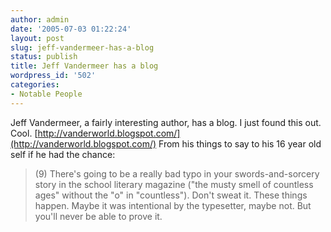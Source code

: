 ```yaml
---
author: admin
date: '2005-07-03 01:22:24'
layout: post
slug: jeff-vandermeer-has-a-blog
status: publish
title: Jeff Vandermeer has a blog
wordpress_id: '502'
categories:
- Notable People
---
```


Jeff Vandermeer, a fairly interesting author, has a blog. I just found
this out. Cool.
[http://vanderworld.blogspot.com/](http://vanderworld.blogspot.com/)
From his things to say to his 16 year old self if he had the chance:

> (9) There's going to be a really bad typo in your swords-and-sorcery
> story in the school literary magazine ("the musty smell of countless
> ages" without the "o" in "countless"). Don't sweat it. These things
> happen. Maybe it was intentional by the typesetter, maybe not. But
> you'll never be able to prove it.
